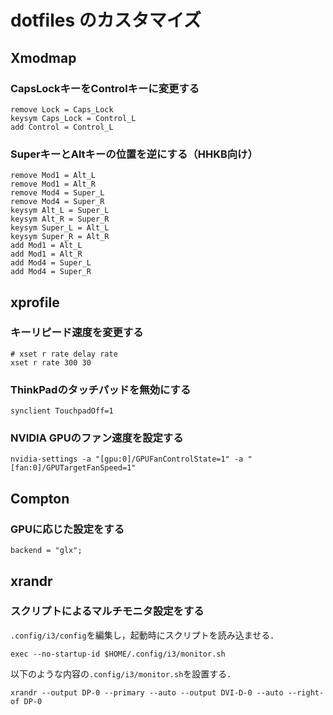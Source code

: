 # dotfiles のカスタマイズ

## Xmodmap

### CapsLockキーをControlキーに変更する
```
remove Lock = Caps_Lock
keysym Caps_Lock = Control_L
add Control = Control_L
```

### SuperキーとAltキーの位置を逆にする（HHKB向け）
```
remove Mod1 = Alt_L
remove Mod1 = Alt_R
remove Mod4 = Super_L
remove Mod4 = Super_R
keysym Alt_L = Super_L
keysym Alt_R = Super_R
keysym Super_L = Alt_L
keysym Super_R = Alt_R
add Mod1 = Alt_L
add Mod1 = Alt_R
add Mod4 = Super_L
add Mod4 = Super_R
```

## xprofile

### キーリピード速度を変更する
```
# xset r rate delay rate
xset r rate 300 30
```

### ThinkPadのタッチパッドを無効にする
```
synclient TouchpadOff=1
```

### NVIDIA GPUのファン速度を設定する
```
nvidia-settings -a "[gpu:0]/GPUFanControlState=1" -a "[fan:0]/GPUTargetFanSpeed=1"
```

## Compton

### GPUに応じた設定をする
```
backend = "glx";
```

## xrandr

### スクリプトによるマルチモニタ設定をする
`.config/i3/config`を編集し，起動時にスクリプトを読み込ませる．
```
exec --no-startup-id $HOME/.config/i3/monitor.sh
```

以下のような内容の`.config/i3/monitor.sh`を設置する．
```
xrandr --output DP-0 --primary --auto --output DVI-D-0 --auto --right-of DP-0
```
